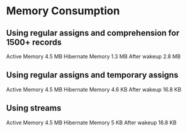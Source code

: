 # Memory Consumption

## Using regular assigns and comprehension for 1500+ records
Active Memory 4.5 MB
Hibernate Memory  1.3 MB
After wakeup 2.8 MB

## Using regular assigns and temporary assigns
Active Memory 4.5 MB
Hibernate Memory  4.6 KB
After wakeup 16.8 KB

## Using streams
Active Memory 4.5 MB
Hibernate Memory  5 KB
After wakeup 16.8 KB

